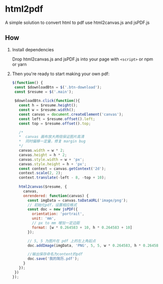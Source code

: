 # html2pdf
A simple solution to convert html to pdf use html2canvas.js and jsPDF.js

## How

1. Install dependencies
  
   Drop html2canvas.js and jsPDF.js into your page with `<script>` or npm or yarn
  
2. Then you're ready to start making your own pdf:

   ```js
   $(function() {
    const $downloadBtn = $('.btn-download');
    const $resume = $('.main');
    
    $downloadBtn.click(function(){
      const h = $resume.height();
      const w = $resume.width();
      const canvas = document.createElement('canvas');
      const left = $resume.offset().left;
      const top = $resume.offset().top;

      /*
      *  canvas 画布放大两倍保证图片高清
      *  同时偏移一定量，修复 margin bug
      */
      canvas.width = w * 2;
      canvas.height = h * 2;
      canvas.style.width = w + 'px';
      canvas.style.height = h + 'px';
      const context = canvas.getContext('2d');
      context.scale(2, 2);
      context.translate(-left - 8, -top + 10);
      
      html2canvas($resume, {
        canvas,
        onrendered: function(canvas) {
          const imgData = canvas.toDataURL('image/png');
          // 初始化pdf，设置相应格式
          const doc = new jsPDF({
            orientation: 'portrait',
            unit: 'mm',
            // px to mm 增加一定边距
            format: [w * 0.264583 + 10, h * 0.264583 + 10]
          });

          // 5, 5 为图片在 pdf 上的左上角起点
          doc.addImage(imgData, 'PNG', 5, 5, w * 0.264583, h * 0.264583);

          //输出保存命名为content的pdf
          doc.save('我的简历.pdf');
        }
      });
    })
   });
   ```
